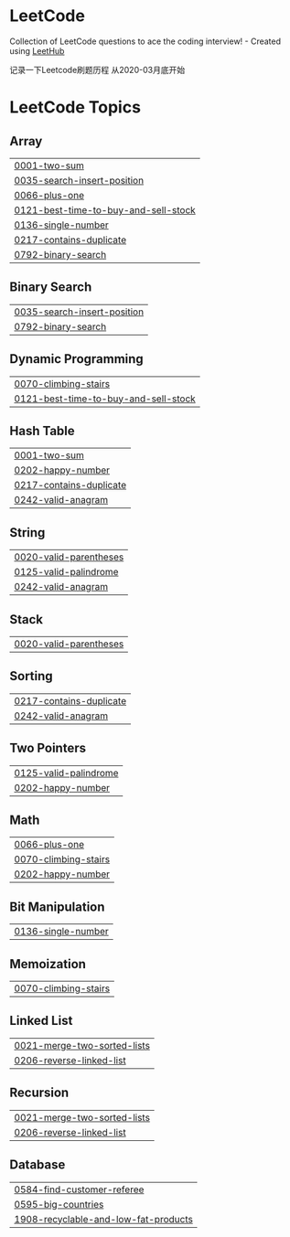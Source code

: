 # LeetCode
Collection of LeetCode questions to ace the coding interview! - Created using [LeetHub](https://github.com/QasimWani/LeetHub)

记录一下Leetcode刷题历程 从2020-03月底开始

<!---LeetCode Topics Start-->
# LeetCode Topics
## Array
|  |
| ------- |
| [0001-two-sum](https://github.com/JetZhouUWO/LeetCode/tree/master/0001-two-sum) |
| [0035-search-insert-position](https://github.com/JetZhouUWO/LeetCode/tree/master/0035-search-insert-position) |
| [0066-plus-one](https://github.com/JetZhouUWO/LeetCode/tree/master/0066-plus-one) |
| [0121-best-time-to-buy-and-sell-stock](https://github.com/JetZhouUWO/LeetCode/tree/master/0121-best-time-to-buy-and-sell-stock) |
| [0136-single-number](https://github.com/JetZhouUWO/LeetCode/tree/master/0136-single-number) |
| [0217-contains-duplicate](https://github.com/JetZhouUWO/LeetCode/tree/master/0217-contains-duplicate) |
| [0792-binary-search](https://github.com/JetZhouUWO/LeetCode/tree/master/0792-binary-search) |
## Binary Search
|  |
| ------- |
| [0035-search-insert-position](https://github.com/JetZhouUWO/LeetCode/tree/master/0035-search-insert-position) |
| [0792-binary-search](https://github.com/JetZhouUWO/LeetCode/tree/master/0792-binary-search) |
## Dynamic Programming
|  |
| ------- |
| [0070-climbing-stairs](https://github.com/JetZhouUWO/LeetCode/tree/master/0070-climbing-stairs) |
| [0121-best-time-to-buy-and-sell-stock](https://github.com/JetZhouUWO/LeetCode/tree/master/0121-best-time-to-buy-and-sell-stock) |
## Hash Table
|  |
| ------- |
| [0001-two-sum](https://github.com/JetZhouUWO/LeetCode/tree/master/0001-two-sum) |
| [0202-happy-number](https://github.com/JetZhouUWO/LeetCode/tree/master/0202-happy-number) |
| [0217-contains-duplicate](https://github.com/JetZhouUWO/LeetCode/tree/master/0217-contains-duplicate) |
| [0242-valid-anagram](https://github.com/JetZhouUWO/LeetCode/tree/master/0242-valid-anagram) |
## String
|  |
| ------- |
| [0020-valid-parentheses](https://github.com/JetZhouUWO/LeetCode/tree/master/0020-valid-parentheses) |
| [0125-valid-palindrome](https://github.com/JetZhouUWO/LeetCode/tree/master/0125-valid-palindrome) |
| [0242-valid-anagram](https://github.com/JetZhouUWO/LeetCode/tree/master/0242-valid-anagram) |
## Stack
|  |
| ------- |
| [0020-valid-parentheses](https://github.com/JetZhouUWO/LeetCode/tree/master/0020-valid-parentheses) |
## Sorting
|  |
| ------- |
| [0217-contains-duplicate](https://github.com/JetZhouUWO/LeetCode/tree/master/0217-contains-duplicate) |
| [0242-valid-anagram](https://github.com/JetZhouUWO/LeetCode/tree/master/0242-valid-anagram) |
## Two Pointers
|  |
| ------- |
| [0125-valid-palindrome](https://github.com/JetZhouUWO/LeetCode/tree/master/0125-valid-palindrome) |
| [0202-happy-number](https://github.com/JetZhouUWO/LeetCode/tree/master/0202-happy-number) |
## Math
|  |
| ------- |
| [0066-plus-one](https://github.com/JetZhouUWO/LeetCode/tree/master/0066-plus-one) |
| [0070-climbing-stairs](https://github.com/JetZhouUWO/LeetCode/tree/master/0070-climbing-stairs) |
| [0202-happy-number](https://github.com/JetZhouUWO/LeetCode/tree/master/0202-happy-number) |
## Bit Manipulation
|  |
| ------- |
| [0136-single-number](https://github.com/JetZhouUWO/LeetCode/tree/master/0136-single-number) |
## Memoization
|  |
| ------- |
| [0070-climbing-stairs](https://github.com/JetZhouUWO/LeetCode/tree/master/0070-climbing-stairs) |
## Linked List
|  |
| ------- |
| [0021-merge-two-sorted-lists](https://github.com/JetZhouUWO/LeetCode/tree/master/0021-merge-two-sorted-lists) |
| [0206-reverse-linked-list](https://github.com/JetZhouUWO/LeetCode/tree/master/0206-reverse-linked-list) |
## Recursion
|  |
| ------- |
| [0021-merge-two-sorted-lists](https://github.com/JetZhouUWO/LeetCode/tree/master/0021-merge-two-sorted-lists) |
| [0206-reverse-linked-list](https://github.com/JetZhouUWO/LeetCode/tree/master/0206-reverse-linked-list) |
## Database
|  |
| ------- |
| [0584-find-customer-referee](https://github.com/JetZhouUWO/LeetCode/tree/master/0584-find-customer-referee) |
| [0595-big-countries](https://github.com/JetZhouUWO/LeetCode/tree/master/0595-big-countries) |
| [1908-recyclable-and-low-fat-products](https://github.com/JetZhouUWO/LeetCode/tree/master/1908-recyclable-and-low-fat-products) |
<!---LeetCode Topics End-->